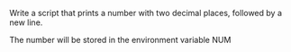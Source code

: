 Write a script that prints a number with two decimal places, followed by a new line.



The number will be stored in the environment variable NUM
